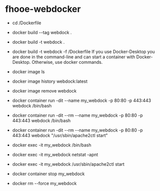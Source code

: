# fhooe-webdocker

- cd <path-to>/Dockerfile
- docker build --tag webdock .
- docker build -t webdock .
- docker build -t webdock -f <path-to>/Dockerfile
If you use Docker-Desktop you are done in the command-line and can start a container with Docker-Desktop.
Otherwise, use docker commands.

- docker image ls
- docker image history webdock:latest 
- docker image remove webdock

- docker container run -dit --name my_webdock -p 80:80 -p 443:443 webdock /bin/bash
- docker container run -dit --rm --name my_webdock -p 80:80 -p 443:443 webdock /bin/bash
- docker container run -dit --rm --name my_webdock -p 80:80 -p 443:443 webdock "/usr/sbin/apache2ctl start"
- docker exec -it my_webdock /bin/bash
- docker exec -it my_webdock netstat -apnt
- docker exec -it my_webdock /usr/sbin/apache2ctl start
- docker container stop my_webdock
- docker rm --force my_webdock